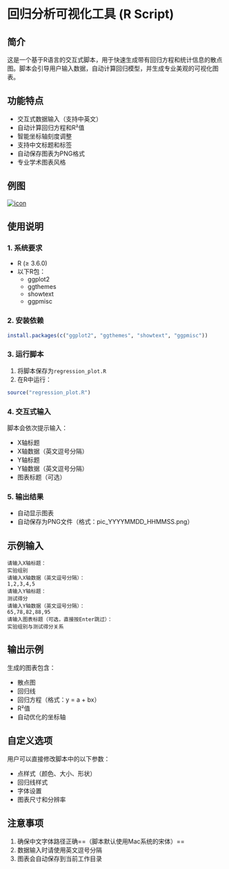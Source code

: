 # 回归分析可视化工具 (R Script)

## 简介
这是一个基于R语言的交互式脚本，用于快速生成带有回归方程和统计信息的散点图。脚本会引导用户输入数据，自动计算回归模型，并生成专业美观的可视化图表。

## 功能特点
- 交互式数据输入（支持中英文）
- 自动计算回归方程和R²值
- 智能坐标轴刻度调整
- 支持中文标题和标签
- 自动保存图表为PNG格式
- 专业学术图表风格
## 例图
<a href='https://nextchat.club'>
  <img src="https://github.com/Chinaduanyun/R_Learning-Develop/blob/main/散点图/例图.png" high="300" alt="icon"/>
</a>

## 使用说明

### 1. 系统要求
- R (≥ 3.6.0)
- 以下R包：
  - ggplot2
  - ggthemes
  - showtext
  - ggpmisc

### 2. 安装依赖
```r
install.packages(c("ggplot2", "ggthemes", "showtext", "ggpmisc"))
```

### 3. 运行脚本
1. 将脚本保存为`regression_plot.R`
2. 在R中运行：
```r
source("regression_plot.R")
```

### 4. 交互式输入
脚本会依次提示输入：
- X轴标题
- X轴数据（英文逗号分隔）
- Y轴标题
- Y轴数据（英文逗号分隔）
- 图表标题（可选）

### 5. 输出结果
- 自动显示图表
- 自动保存为PNG文件（格式：pic_YYYYMMDD_HHMMSS.png）

## 示例输入
```
请输入X轴标题：
实验组别
请输入X轴数据（英文逗号分隔）：
1,2,3,4,5
请输入Y轴标题：
测试得分
请输入Y轴数据（英文逗号分隔）：
65,78,82,88,95
请输入图表标题（可选，直接按Enter跳过）：
实验组别与测试得分关系
```

## 输出示例
生成的图表包含：
- 散点图
- 回归线
- 回归方程（格式：y = a + bx）
- R²值
- 自动优化的坐标轴

## 自定义选项
用户可以直接修改脚本中的以下参数：
- 点样式（颜色、大小、形状）
- 回归线样式
- 字体设置
- 图表尺寸和分辨率

## 注意事项
1. 确保中文字体路径正确==（脚本默认使用Mac系统的宋体）==
2. 数据输入时请使用英文逗号分隔
3. 图表会自动保存到当前工作目录

